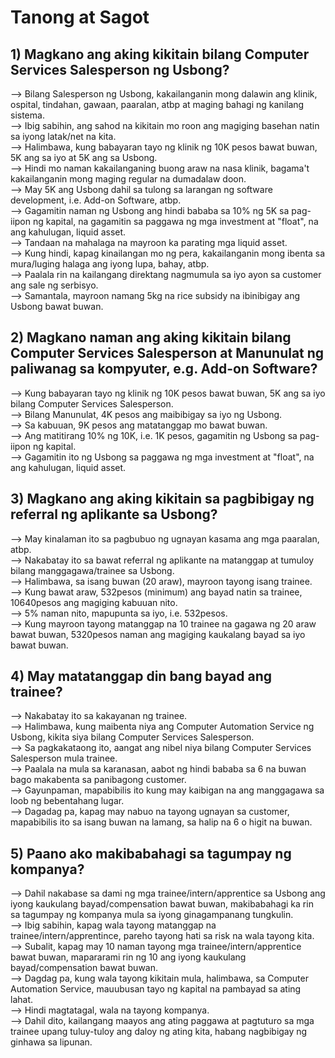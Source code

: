 # Tanong at Sagot
## 1) Magkano ang aking kikitain bilang Computer Services Salesperson ng Usbong?
--> Bilang Salesperson ng Usbong, kakailanganin mong dalawin ang klinik, ospital, tindahan, gawaan, paaralan, atbp at maging bahagi ng kanilang sistema.<br/>
--> Ibig sabihin, ang sahod na kikitain mo roon ang magiging basehan natin sa iyong latak/net na kita.<br/>
--> Halimbawa, kung babayaran tayo ng klinik ng 10K pesos bawat buwan, 5K ang sa iyo at 5K ang sa Usbong.<br/>
--> Hindi mo naman kakailanganing buong araw na nasa klinik, bagama't kakailanganin mong maging regular na dumadalaw doon.<br/>
--> May 5K ang Usbong dahil sa tulong sa larangan ng software development, i.e. Add-on Software, atbp.<br/>
--> Gagamitin naman ng Usbong ang hindi bababa sa 10% ng 5K sa pag-iipon ng kapital, na gagamitin sa paggawa ng mga investment at "float", na ang kahulugan, liquid asset.<br/>
--> Tandaan na mahalaga na mayroon ka parating mga liquid asset.<br/>
--> Kung hindi, kapag kinailangan mo ng pera, kakailanganin mong ibenta sa mura/luging halaga ang iyong lupa, bahay, atbp.<br/>
--> Paalala rin na kailangang direktang nagmumula sa iyo ayon sa customer ang sale ng serbisyo.<br/>
--> Samantala, mayroon namang 5kg na rice subsidy na ibinibigay ang Usbong bawat buwan.<br/>
## 2) Magkano naman ang aking kikitain bilang Computer Services Salesperson at Manunulat ng paliwanag sa kompyuter, e.g. Add-on Software?
--> Kung babayaran tayo ng klinik ng 10K pesos bawat buwan, 5K ang sa iyo bilang Computer Services Salesperson.<br/>
--> Bilang Manunulat, 4K pesos ang maibibigay sa iyo ng Usbong.<br/>
--> Sa kabuuan, 9K pesos ang matatanggap mo bawat buwan.<br/>
--> Ang matitirang 10% ng 10K, i.e. 1K pesos, gagamitin ng Usbong sa pag-iipon ng kapital.<br/>
--> Gagamitin ito ng Usbong sa paggawa ng mga investment at "float", na ang kahulugan, liquid asset.<br/>

## 3) Magkano ang aking kikitain sa pagbibigay ng referral ng aplikante sa Usbong?
--> May kinalaman ito sa pagbubuo ng ugnayan kasama ang mga paaralan, atbp.<br/>
--> Nakabatay ito sa bawat referral ng aplikante na matanggap at tumuloy bilang manggagawa/trainee sa Usbong.<br/>
--> Halimbawa, sa isang buwan (20 araw), mayroon tayong isang trainee.<br/>
--> Kung bawat araw, 532pesos (minimum) ang bayad natin sa trainee, 10640pesos ang magiging kabuuan nito.<br/>
--> 5% naman nito, mapupunta sa iyo, i.e. 532pesos.<br/>
--> Kung mayroon tayong matanggap na 10 trainee na gagawa ng 20 araw bawat buwan, 5320pesos naman ang magiging kaukalang bayad sa iyo bawat buwan.<br/>

## 4) May matatanggap din bang bayad ang trainee?
--> Nakabatay ito sa kakayanan ng trainee.<br/>
--> Halimbawa, kung maibenta niya ang Computer Automation Service ng Usbong, kikita siya bilang Computer Services Salesperson.<br/>
--> Sa pagkakataong ito, aangat ang nibel niya bilang Computer Services Salesperson mula trainee.<br/>
--> Paalala na mula sa karanasan, aabot ng hindi bababa sa 6 na buwan bago makabenta sa panibagong customer.<br/>
--> Gayunpaman, mapabibilis ito kung may kaibigan na ang manggagawa sa loob ng bebentahang lugar.<br/>
--> Dagadag pa, kapag may nabuo na tayong ugnayan sa customer, mapabibilis ito sa isang buwan na lamang, sa halip na 6 o higit na buwan.<br/>

## 5) Paano ako makibabahagi sa tagumpay ng kompanya?
--> Dahil nakabase sa dami ng mga trainee/intern/apprentice sa Usbong ang iyong kaukulang bayad/compensation bawat buwan, makibabahagi ka rin sa tagumpay ng kompanya mula sa iyong ginagampanang tungkulin.<br/>
--> Ibig sabihin, kapag wala tayong matanggap na trainee/intern/apprentince, pareho tayong hati sa risk na wala tayong kita.<br/>
--> Subalit, kapag may 10 naman tayong mga trainee/intern/apprentice bawat buwan, mapararami rin ng 10 ang iyong kaukulang bayad/compensation bawat buwan.<br/>
--> Dagdag pa, kung wala tayong kikitain mula, halimbawa, sa Computer Automation Service, mauubusan tayo ng kapital na pambayad sa ating lahat.<br/>
--> Hindi magtatagal, wala na tayong kompanya.<br/>
--> Dahil dito, kailangang maayos ang ating paggawa at pagtuturo sa mga trainee upang tuluy-tuloy ang daloy ng ating kita, habang nagbibigay ng ginhawa sa lipunan.<br/>
